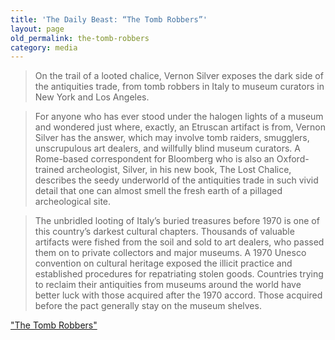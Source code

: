 ```yaml
---
title: 'The Daily Beast: “The Tomb Robbers”'
layout: page
old_permalink: the-tomb-robbers
category: media
---
```

> On the trail of a looted chalice, Vernon Silver exposes the dark side of the antiquities trade, from tomb robbers in Italy to museum curators in New York and Los Angeles.

> For anyone who has ever stood under the halogen lights of a museum and wondered just where, exactly, an Etruscan artifact is from, Vernon Silver has the answer, which may involve tomb raiders, smugglers, unscrupulous art dealers, and willfully blind museum curators. A Rome-based correspondent for Bloomberg who is also an Oxford-trained archeologist, Silver, in his new book, The Lost Chalice, describes the seedy underworld of the antiquities trade in such vivid detail that one can almost smell the fresh earth of a pillaged archeological site.

> The unbridled looting of Italy’s buried treasures before 1970 is one of this country’s darkest cultural chapters. Thousands of valuable artifacts were fished from the soil and sold to art dealers, who passed them on to private collectors and major museums. A 1970 Unesco convention on cultural heritage exposed the illicit practice and established procedures for repatriating stolen goods. Countries trying to reclaim their antiquities from museums around the world have better luck with those acquired after the 1970 accord. Those acquired before the pact generally stay on the museum shelves.

["The Tomb Robbers"](http://www.thedailybeast.com/blogs-and-stories/2009-05-30/the-tomb-robbers/full/)
